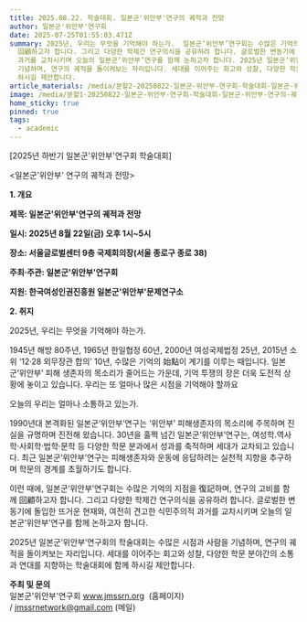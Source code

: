 ```yaml
---
title: 2025.08.22. 학술대회. 일본군'위안부'연구의 궤적과 전망
author: 일본군'위안부'연구회
date: 2025-07-25T01:55:03.471Z
summary: 2025년, 우리는 무엇을 기억해야 하는가.  일본군‘위안부’연구회는 수많은 기억의 지점을 復記하며, 연구의 고비를 함께
  回顧하고자 합니다. 그리고 다양한 학제간 연구의식을 공유하려 합니다. 글로벌한 변동기에 돌입한 뜨거운 현재와, 여전히 견고한 식민주의적
  과거를 교차시키며 오늘의 일본군‘위안부’연구를 함께 논하고자 합니다. 2025년 일본군‘위안부’연구회의 학술대회는 수많은 시점과 사람을
  기념하며, 연구의 궤적을 돌이켜보는 자리입니다. 세대를 이어주는 회고와 성찰, 다양한 학문 분야간의 소통과 연대를 지향하는 학술대회에 함께
  하시길 제안합니다.
article_materials: /media/분할2-20250822-일본군-위안부-연구회-학술대회-일본군-위안부-연구의-궤적과-전망_포스터-0721최종-.png
image: /media/분할1-20250822-일본군-위안부-연구회-학술대회-일본군-위안부-연구의-궤적과-전망_포스터-0721최종-.png
home_sticky: true
pinned: true
tags:
  - academic
---
```

<!--StartFragment-->

\[2025년 하반기 일본군'위안부'연구회 학술대회] 

<일본군'위안부' 연구의 궤적과 전망>

<!--EndFragment-->

<!--StartFragment-->

**1. 개요**

**제목: 일본군'위안부'연구의 궤적과 전망**

**일시: 2025년 8월 22일(금) 오후 1시~5시**

**장소: 서울글로벌센터 9층 국제회의장(서울 종로구 종로 38)**

**주최·주관: 일본군'위안부'연구회**

**지원: 한국여성인권진흥원 일본군'위안부'문제연구소**



**2. 취지**

2025년, 우리는 무엇을 기억해야 하는가.

1945년 해방 80주년, 1965년 한일협정 60년, 2000년 여성국제법정 25년, 2015년 소위 ‘12·28 외무장관 합의’ 10년, 수많은 기억의 始點이 계기를 이루는 때입니다. 일본군‘위안부’ 피해 생존자의 목소리가 줄어드는 가운데, 기억 투쟁의 장은 더욱 도전적 상황에 놓이고 있습니다. 우리는 또 얼마나 많은 시점을 기억해야 할까요

오늘의 우리는 얼마나 소통하고 있는가.

1990년대 본격화된 일본군‘위안부’연구는 ‘위안부’ 피해생존자의 목소리에 주목하며 진실을 규명하며 진전해 왔습니다. 30년을 훌쩍 넘긴 일본군‘위안부’연구는, 여성학․역사학‧사회학‧법학‧문학 등 다양한 학문 분과에서 성과를 축적하며 세대가 교차되고 있습니다. 최근 일본군‘위안부’연구는 피해생존자와 운동에 응답하려는 실천적 지향을 추구하며 학문의 경계를 초월하기도 합니다.

이런 때에, 일본군‘위안부’연구회는 수많은 기억의 지점을 復記하며, 연구의 고비를 함께 回顧하고자 합니다. 그리고 다양한 학제간 연구의식을 공유하려 합니다. 글로벌한 변동기에 돌입한 뜨거운 현재와, 여전히 견고한 식민주의적 과거를 교차시키며 오늘의 일본군‘위안부’연구를 함께 논하고자 합니다.

2025년 일본군‘위안부’연구회의 학술대회는 수많은 시점과 사람을 기념하며, 연구의 궤적을 돌이켜보는 자리입니다. 세대를 이어주는 회고와 성찰, 다양한 학문 분야간의 소통과 연대를 지향하는 학술대회에 함께 하시길 제안합니다.



**주최 및 문의** \
일본군'위안부'연구회 www.jmssrn.org  (홈페이지) / jmssrnetwork@gmail.com (메일) 

<!--EndFragment-->